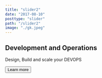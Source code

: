 ```yaml
---
title: "slider2"
date: "2017-08-10"
posttype: "slider"
path: "/slider2"
image: "./gk.jpeg"
---
```


<h2>Development and Operations</h2>

<p>Design, Build and scale your DEVOPS</p>

<button>Learn more</button>
